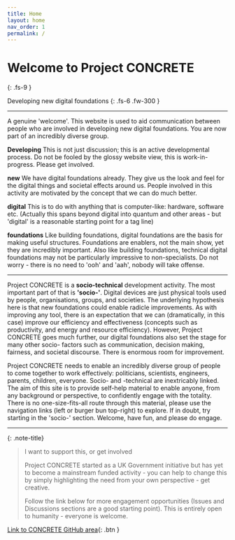 ```yaml
---
title: Home
layout: home
nav_order: 1
permalink: /
---
```


# Welcome to Project CONCRETE
{: .fs-9 }

Developing new digital foundations
{: .fs-6 .fw-300 }

----

A genuine 'welcome'. This website is used to aid communication between people who are involved in developing new digital foundations. You are now part of an incredibly diverse group.

**Developing** This is not just discussion; this is an active developmental process. Do not be fooled by the glossy website view, this is work-in-progress. Please get involved.

**new** We have digital foundations already.  They give us the look and feel for the digital things and societal effects around us. People involved in this activity are motivated by the concept that we can do much better.

**digital** This is to do with anything that is computer-like: hardware, software etc. (Actually this spans beyond digital into quantum and other areas - but 'digital' is a reasonable starting point for a tag line)

**foundations** Like building foundations, digital foundations are the basis for making useful structures. Foundations are enablers, not the main show, yet they are incredibly important. Also like building foundations, technical digital foundations may not be particularly impressive to non-specialists.  Do not worry - there is no need to 'ooh' and 'aah', nobody will take offense. 

----

Project CONCRETE is a **socio-technical** development activity.  The most important part of that is **'socio-'**. Digital devices are just physical tools used by people, organisations, groups, and societies.  The underlying hypothesis here is that new foundations could enable radicle improvements.  As with improving any tool, there is an expectation that we can (dramatically, in this case) improve our efficiency and effectiveness (concepts such as productivity, and energy and resource efficiency). However, Project CONCRETE goes much further, our digital foundations also set the stage for many other socio- factors such as communication, decision making, fairness, and societal discourse. There is enormous room for improvement. 

Project CONCRETE needs to enable an incredibly diverse group of people to come together to work effectively: politicians, scientists, engineers, parents, children, everyone. Socio- and -technical are inextricably linked. The aim of this site is to provide self-help material to enable anyone, from any background or perspective, to confidently engage with the totality. There is no one-size-fits-all route through this material, please use the navigation links (left or burger bun top-right) to explore. If in doubt, try starting in the 'socio-' section.  Welcome, have fun, and please do engage.

----

{: .note-title}
>I want to support this, or get involved
>
>Project CONCRETE started as a UK Government initiative but has yet to become a mainstream funded activity - you can help to change this by simply highlighting the need from your own perspective - get creative.
>
>Follow the link below for more engagement opportunities (Issues and Discussions sections are a good starting point). This is entirely open to humanity - everyone is welcome.

[Link to CONCRETE GitHub area](https://github.com/BigMassive/CONCRETE){: .btn }








[^1]: [It can take up to 10 minutes for changes to your site to publish after you push the changes to GitHub](https://docs.github.com/en/pages/setting-up-a-github-pages-site-with-jekyll/creating-a-github-pages-site-with-jekyll#creating-your-site).

[Just the Docs]: https://just-the-docs.github.io/just-the-docs/
[GitHub Pages]: https://docs.github.com/en/pages
[README]: https://github.com/just-the-docs/just-the-docs-template/blob/main/README.md
[Jekyll]: https://jekyllrb.com
[GitHub Pages / Actions workflow]: https://github.blog/changelog/2022-07-27-github-pages-custom-github-actions-workflows-beta/
[use this template]: https://github.com/just-the-docs/just-the-docs-template/generate
